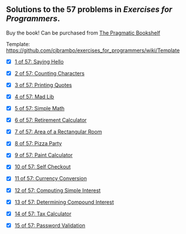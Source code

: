 
## Solutions to the 57 problems in _Exercises for Programmers_.

Buy the book! Can be purchased from [The Pragmatic Bookshelf](https://pragprog.com/book/bhwb/exercises-for-programmers)

Template: https://github.com/cjbrambo/exercises_for_programmers/wiki/Template

* [x] [1 of 57: Saying Hello](https://github.com/cjbrambo/exercises_for_programmers/tree/master/01_saying_hello)

* [x] [2 of 57: Counting Characters](https://github.com/cjbrambo/exercises_for_programmers/tree/master/02_counting_characters)

* [x] [3 of 57: Printing Quotes](https://github.com/cjbrambo/exercises_for_programmers/tree/master/03_printing_quotes)

* [x] [4 of 57: Mad Lib](https://github.com/cjbrambo/exercises_for_programmers/tree/master/04_mad_lib)

* [x] [5 of 57: Simple Math](https://github.com/cjbrambo/exercises_for_programmers/tree/master/05_simple_math)

* [x] [6 of 57: Retirement Calculator](https://github.com/cjbrambo/exercises_for_programmers/tree/master/06_retirement_calculator)

* [x] [7 of 57: Area of a Rectangular Room](https://github.com/cjbrambo/exercises_for_programmers/tree/master/07_area_of_a_rectangular_room)

* [x] [8 of 57: Pizza Party](https://github.com/cjbrambo/exercises_for_programmers/tree/08_master/pizza_party)

* [x] [9 of 57: Paint Calculator](https://github.com/cjbrambo/exercises_for_programmers/tree/master/09_paint_calculator)

* [x] [10 of 57: Self Checkout](https://github.com/cjbrambo/exercises_for_programmers/blob/master/10_self_checkout)

* [x] [11 of 57: Currency Conversion](https://github.com/cjbrambo/exercises_for_programmers/tree/master/11_currency_conversion)

* [x] [12 of 57: Computing Simple Interest](https://github.com/cjbrambo/exercises_for_programmers/tree/master/12_computing_simple_interest)

* [x] [13 of 57: Determining Compound Interest](https://github.com/cjbrambo/exercises_for_programmers/tree/master/13_determining_compound_interest)

* [x] [14 of 57: Tax Calculator](https://github.com/cjbrambo/exercises_for_programmers/tree/master/14_tax_calculator)

* [x] [15 of 57: Password Validation](https://github.com/cjbrambo/exercises_for_programmers/tree/master/15_password_validation)
